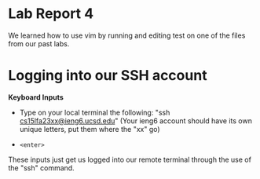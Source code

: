 # **Lab Report 4**

We learned how to use vim by running and editing test on one of the files from our past labs. 

# **Logging into our SSH account**

**Keyboard Inputs** 
- Type on your local terminal the following: "ssh cs15lfa23xx@ieng6.ucsd.edu" (Your ieng6 account should have its own unique letters, put them where the "xx" go)
- ~~~
  <enter>
  ~~~
These inputs just get us logged into our remote terminal through the use of the "ssh" command. 
